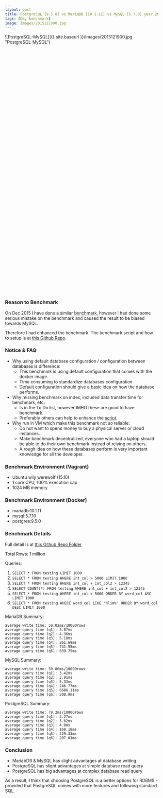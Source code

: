 ```yaml
---
layout: post
title: PostgreSQL [9.5.0] vs MariaDB [10.1.11] vs MySQL [5.7.0] year 2016
tags: [DB, benchmark]
image: images/2015121900.jpg
---
```


![PostgreSQL-MySQL]({{ site.baseurl }}/images/2015121900.jpg "PostgreSQL-MySQL")

<script src="http://ajax.googleapis.com/ajax/libs/jquery/1.8.2/jquery.min.js">
</script>
<script src="http://code.highcharts.com/highcharts.js">
</script>
<script src="http://code.highcharts.com/modules/exporting.js">
</script>

<div id="container" style="min-width: 600px; height: 400px; margin: 0 auto"></div>
<div id="container2" style="min-width: 600px; height: 400px; margin: 0 auto"></div>

<script type="text/javascript">

$(function () {
    $('#container').highcharts({
        chart: {
            type: 'bar'
        },
        title: {
            text: 'PostgreSQL 9.5.0 vs MariaDB 10.1.11 vs MySQL 5.7.0'
        },
        subtitle: {
            text: 'Source: <a href="https://nghenglim.github.io">nghenglim.github.io</a>'
        },
        xAxis: {
            categories: ['Write (10000 rows)', 'Read (Select)', 'READ (WHERE)', 'READ (WHERE A+B>C)', 'READ (COUNT WHERE A+B>C)', 'READ (WHERE ORDER)', 'READ (%wildcard% + ORDER)'],
            title: {
                text: null
            }
        },
        yAxis: {
            min: 0,
            title: {
                text: 'Time Taken (millisecond)',
                align: 'high'
            },
            labels: {
                overflow: 'justify'
            }
        },
        tooltip: {
            valueSuffix: ' millisecond'
        },
        plotOptions: {
            bar: {
                dataLabels: {
                    enabled: true
                }
            }
        },
        legend: {
            layout: 'vertical',
            align: 'right',
            verticalAlign: 'top',
            x: 0,
            y: 90,
            floating: true,
            borderWidth: 1,
            backgroundColor: ((Highcharts.theme && Highcharts.theme.legendBackgroundColor) || '#FFFFFF'),
            shadow: true
        },
        credits: {
            enabled: false
        },
        series: [{
            name: 'MariaDB',
            data: [50.02, 3.87, 4.36, 5.18, 261.69, 741.55, 639.75]
        }, {
            name: 'MySQL',
            data: [50.86, 3.42, 3.91, 5.33, 246.77, 6686.11, 508.9]
        }, {
            name: 'PostgreSQL',
            data: [79.2, 3.27, 3.62, 4, 169.18, 229.33, 207.01]
        }]
    });
});

</script>

<script type="text/javascript">

$(function () {
    $('#container2').highcharts({
        chart: {
            type: 'bar'
        },
        title: {
            text: 'PostgreSQL 9.5.0 vs MariaDB 10.1.11 vs MySQL 5.7.0'
        },
        subtitle: {
            text: 'Source: <a href="https://nghenglim.github.io">nghenglim.github.io</a>'
        },
        xAxis: {
            categories: ['Write (10000 rows)', 'Read (Select)', 'READ (WHERE)', 'READ (WHERE A+B>C)', 'READ (COUNT WHERE A+B>C)', 'READ (WHERE ORDER)', 'READ (%wildcard% + ORDER)'],
            title: {
                text: null
            }
        },
        yAxis: {
            min: 0,
            title: {
                text: 'Time Taken in natural log(millisecond)',
                align: 'high'
            },
            labels: {
                overflow: 'justify'
            }
        },
        tooltip: {
            valueSuffix: ' log(millisecond)'
        },
        plotOptions: {
            bar: {
                dataLabels: {
                    enabled: true
                }
            }
        },
        legend: {
            layout: 'vertical',
            align: 'right',
            verticalAlign: 'top',
            x: 0,
            y: 90,
            floating: true,
            borderWidth: 1,
            backgroundColor: ((Highcharts.theme && Highcharts.theme.legendBackgroundColor) || '#FFFFFF'),
            shadow: true
        },
        credits: {
            enabled: false
        },
        series: [{
            name: 'MariaDB',
            data: [3.91242293, 1.35325451, 1.47247206, 1.64480506, 5.5671606, 6.60874259, 6.46107748]
        }, {
            name: 'MySQL',
            data: [3.92907676, 1.22964055, 1.36353737, 1.67335124, 5.50845673, 8.80778752, 6.23225153]
        }, {
            name: 'PostgreSQL',
            data: [4.3719763,  1.18478998, 1.28647403, 1.38629436, 5.13096324, 5.43516201, 5.3327671]
        }]
    });
});

</script>
### Reason to Benchmark
On Dec 2015 I have done a similar [benchmark](http://nghenglim.github.io/PostgreSQL-vs-MariaDB(MySQL)-2015/), however I had done some serious mistake on the benchmark and caused the result to be biased towards MySQL.

Therefore I had enhanced the benchmark. The benchmark script and how to setup is at [this Github Repo](https://github.com/nghenglim/database_benchmark).

### Notice & FAQ
- Why using default database configuration / configuration between databases is difference:
  - This benchmark is using default configuration that comes with the docker image.
  - Time consuming to standardize databases configuration
  - Default configuration should give a basic idea on how the database performs.
- Why missing benchmark on index, included data transfer time for benchmark, etc:
  - Is in the To Do list, however IMHO these are good to have benchmark.
  - Preferably others can help to enhance the [script](https://github.com/nghenglim/database_benchmark).
- Why run in VM which make this benchmark not so reliable:
  - Do not want to spend money to buy a physical server or cloud instances.
  - Make benchmark decentralized, everyone who had a laptop should be able to do their own benchmark instead of relying on others.
  - A rough idea on how these databases perform is very important knowledge for all the developer.

### Benchmark Environment (Vagrant)
- Ubuntu wily werewolf (15.10)
- 1 core CPU, 100% execution cap
- 1024 MB memory

### Benchmark Environment (Docker)
- mariadb:10.1.11
- mysql:5.7.10
- postgres:9.5.0

### Benchmark Details
Full detail is at [this Github Repo Folder](https://github.com/nghenglim/database_benchmark/tree/master/Mariadb10.1.11-MySQL5.7.10-Postgres9.5.0)

Total Rows: 1 million

Queries:

1. `SELECT * FROM testing LIMIT 1000`
2. `SELECT * FROM testing WHERE int_col > 5000 LIMIT 1000`
3. `SELECT * FROM testing WHERE int_col + int_col2 > 12345`
4. `SELECT COUNT(*) FROM testing WHERE int_col + int_col2 > 12345`
5. `SELECT * FROM testing WHERE int_col > 5000 ORDER BY word_col ASC LIMIT 1000`
6. `SELECT * FROM testing WHERE word_col LIKE '%lim%' ORDER BY word_col DESC LIMIT 1000`

MariaDB Summary:

```
average write time: 50.02ms/10000rows
average query time (q1): 3.87ms
average query time (q2): 4.36ms
average query time (q3): 5.18ms
average query time (q4): 261.69ms
average query time (q5): 741.55ms
average query time (q6): 639.75ms
```

MySQL Summary:

```
average write time: 50.86ms/10000rows
average query time (q1): 3.42ms
average query time (q2): 3.91ms
average query time (q3): 5.33ms
average query time (q4): 246.77ms
average query time (q5): 6686.11ms
average query time (q6): 508.9ms
```

PostgreSQL Summary:

```
average write time: 79.2ms/10000rows
average query time (q1): 3.27ms
average query time (q2): 3.62ms
average query time (q3): 4.0ms
average query time (q4): 169.18ms
average query time (q5): 229.33ms
average query time (q6): 207.01ms
```

### Conclusion
- MariabDB & MySQL has slight advantages at database writing
- PostgreSQL has slight advantages at simple database read query
- PostgreSQL has big advantages at complex database read query

As a result, I think that choosing PostgreSQL is a better options for RDBMS - provided that PostgreSQL comes with more features and following standard SQL.
